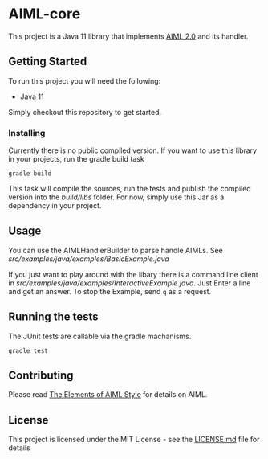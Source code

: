 # AIML-core

This project is a Java 11 library that implements [AIML 2.0](https://callmom.pandorabots.com/static/reference/) and its handler.

## Getting Started

To run this project you will need the following:

- Java 11

Simply checkout this repository to get started.

### Installing

Currently there is no public compiled version. If you want to use this library in your projects, run the gradle build task 

```
gradle build
```

This task will compile the sources, run the tests and publish the compiled version into the <i>build/libs</i> folder. For now, simply use this Jar as a dependency in your project.


## Usage
You can use the AIMLHandlerBuilder to parse handle AIMLs. See 
<i>src/examples/java/examples/BasicExample.java</i>

If you just want to play around with the libary there is a command line client in <i>src/examples/java/examples/InteractiveExample.java</i>.
Just Enter a line and get an answer. To stop the Example, send `q` as a request.

## Running the tests

The JUnit tests are callable via the gradle machanisms.
```
gradle test
```

## Contributing

Please read [The Elements of AIML Style](https://files.ifi.uzh.ch/cl/hess/classes/seminare/chatbots/style.pdf) for details on AIML.
 
## License

This project is licensed under the MIT License - see the [LICENSE.md](LICENSE.md) file for details